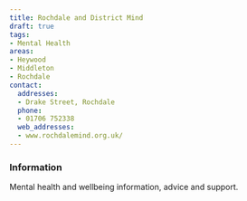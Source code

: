 ```yaml
---
title: Rochdale and District Mind
draft: true
tags:
- Mental Health
areas:
- Heywood
- Middleton
- Rochdale
contact:
  addresses:
  - Drake Street, Rochdale
  phone:
  - 01706 752338
  web_addresses:
  - www.rochdalemind.org.uk/
---
```


### Information
Mental health and wellbeing information, advice and support.

